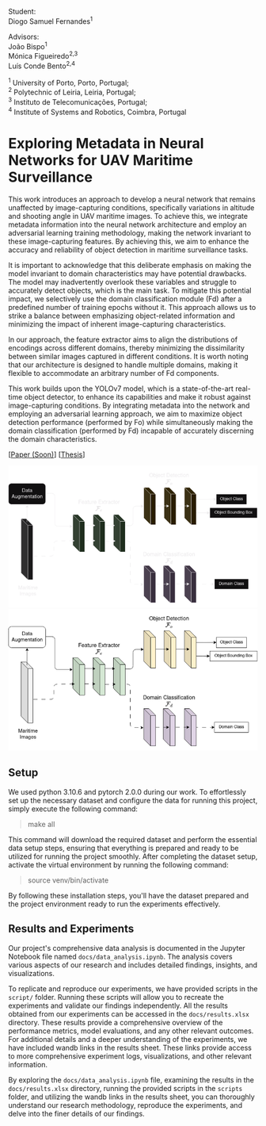Student:<br>
Diogo Samuel Fernandes<sup>1</sup><br>

Advisors:<br>
João Bispo<sup>1</sup><br>
Mónica Figueiredo<sup>2,3</sup><br>
Luís Conde Bento<sup>2,4</sup><br>

<sup>1</sup> University of Porto, Porto, Portugal;<br>
<sup>2</sup> Polytechnic of Leiria, Leiria, Portugal;<br>
<sup>3</sup> Instituto de Telecomunicações, Portugal; <br>
<sup>4</sup> Institute of Systems and Robotics, Coimbra, Portugal 

# Exploring Metadata in Neural Networks for UAV Maritime Surveillance
This work introduces an approach to develop a neural network that remains unaffected by image-capturing conditions, specifically variations in altitude and shooting angle in UAV maritime images. To achieve this, we integrate metadata information into the neural network architecture and employ an adversarial learning training methodology, making the network invariant to these image-capturing features. By achieving this, we aim to enhance the accuracy and reliability of object detection in maritime surveillance tasks.

It is important to acknowledge that this deliberate emphasis on making the model invariant to domain characteristics may have potential drawbacks. The model may inadvertently overlook these variables and struggle to accurately detect objects, which is the main task. To mitigate this potential impact, we selectively use the domain classification module (Fd) after a predefined number of training epochs without it. This approach allows us to strike a balance between emphasizing object-related information and minimizing the impact of inherent image-capturing characteristics.

In our approach, the feature extractor aims to align the distributions of encodings across different domains, thereby minimizing the dissimilarity between similar images captured in different conditions. It is worth noting that our architecture is designed to handle multiple domains, making it flexible to accommodate an arbitrary number of Fd components.

This work builds upon the YOLOv7 model, which is a state-of-the-art real-time object detector, to enhance its capabilities and make it robust against image-capturing conditions. By integrating metadata into the network and employing an adversarial learning approach, we aim to maximize object detection performance (performed by Fo) while simultaneously making the domain classification (performed by Fd) incapable of accurately discerning the domain characteristics.

[[Paper (Soon)]()] [[Thesis](https://repositorio-aberto.up.pt/handle/10216/151939)]

![High-level Architecture](./docs/diagrams/dark.drawio.png#gh-dark-mode-only)
![High-level Architecture](./docs/diagrams/light.drawio.png#gh-light-mode-only)

## Setup
We used python 3.10.6 and pytorch 2.0.0 during our work. To effortlessly set up the necessary dataset and configure the data for running this project, simply execute the following command:

> make all

This command will download the required dataset and perform the essential data setup steps, ensuring that everything is prepared and ready to be utilized for running the project smoothly. After completing the dataset setup, activate the virtual environment by running the following command:

> source venv/bin/activate

By following these installation steps, you'll have the dataset prepared and the project environment ready to run the experiments effectively.

## Results and Experiments
Our project's comprehensive data analysis is documented in the Jupyter Notebook file named `docs/data_analysis.ipynb`. The analysis covers various aspects of our research and includes detailed findings, insights, and visualizations.

To replicate and reproduce our experiments, we have provided scripts in the `script/` folder. Running these scripts will allow you to recreate the experiments and validate our findings independently. All the results obtained from our experiments can be accessed in the `docs/results.xlsx` directory. These results provide a comprehensive overview of the performance metrics, model evaluations, and any other relevant outcomes. For additional details and a deeper understanding of the experiments, we have included wandb links in the results sheet. These links provide access to more comprehensive experiment logs, visualizations, and other relevant information.

By exploring the `docs/data_analysis.ipynb` file, examining the results in the `docs/results.xlsx` directory, running the provided scripts in the `scripts` folder, and utilizing the wandb links in the results sheet, you can thoroughly understand our research methodology, reproduce the experiments, and delve into the finer details of our findings.


